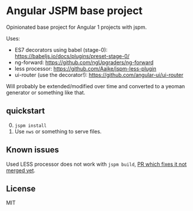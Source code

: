 Angular JSPM base project
======================
Opinionated base project for Angular 1 projects with jspm.

Uses:

- ES7 decorators using babel (stage-0): https://babeljs.io/docs/plugins/preset-stage-0/
- ng-forward: https://github.com/ngUpgraders/ng-forward
- less processor: https://github.com/Aaike/jspm-less-plugin
- ui-router (use the decorator!): https://github.com/angular-ui/ui-router

Will probably be extended/modified over time and converted to a yeoman generator or something like that.

## quickstart

0. `jspm install`
0. Use `nws` or something to serve files.

## Known issues
Used LESS processor does not work with `jspm build`, [PR which fixes it not merged yet](https://github.com/Aaike/jspm-less-plugin/pull/6).

## License
MIT
